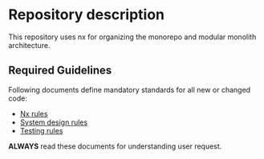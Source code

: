 # Repository description
This repository uses nx for organizing the monorepo and modular monolith architecture.

## Required Guidelines
Following documents define mandatory standards for all new or changed code:
- [Nx rules](./nx-rules.md)
- [System design rules](./system-design-rules.md)
- [Testing rules](./testing-rules.md)

**ALWAYS** read these documents for understanding user request.

